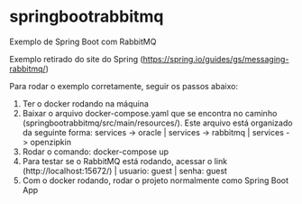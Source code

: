# springbootrabbitmq

Exemplo de Spring Boot com RabbitMQ

Exemplo retirado do site do Spring (https://spring.io/guides/gs/messaging-rabbitmq/)

Para rodar o exemplo corretamente, seguir os passos abaixo:

1. Ter o docker rodando na máquina
2. Baixar o arquivo docker-compose.yaml que se encontra no caminho (springbootrabbitmq/src/main/resources/). Este arquivo está organizado da seguinte forma: services -> oracle | services -> rabbitmq | services -> openzipkin
3. Rodar o comando: docker-compose up
4. Para testar se o RabbitMQ está rodando, acessar o link (http://localhost:15672/) | usuario: guest | senha: guest
4. Com o docker rodando, rodar o projeto normalmente como Spring Boot App




	 
